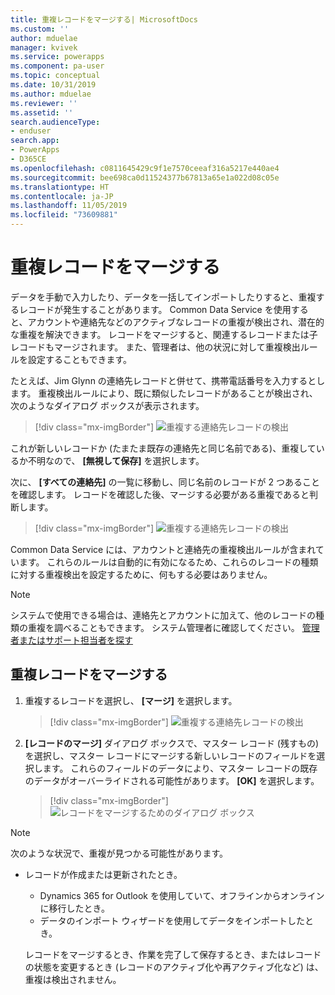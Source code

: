 ```yaml
---
title: 重複レコードをマージする| MicrosoftDocs
ms.custom: ''
author: mduelae
manager: kvivek
ms.service: powerapps
ms.component: pa-user
ms.topic: conceptual
ms.date: 10/31/2019
ms.author: mduelae
ms.reviewer: ''
ms.assetid: ''
search.audienceType:
- enduser
search.app:
- PowerApps
- D365CE
ms.openlocfilehash: c0811645429c9f1e7570ceeaf316a5217e440ae4
ms.sourcegitcommit: bee698ca0d11524377b67813a65e1a022d08c05e
ms.translationtype: HT
ms.contentlocale: ja-JP
ms.lasthandoff: 11/05/2019
ms.locfileid: "73609881"
---
```

# <a name="merge-duplicate-records"></a>重複レコードをマージする 

データを手動で入力したり、データを一括してインポートしたりすると、重複するレコードが発生することがあります。 Common Data Service を使用すると、アカウントや連絡先などのアクティブなレコードの重複が検出され、潜在的な重複を解決できます。 レコードをマージすると、関連するレコードまたは子レコードもマージされます。 また、管理者は、他の状況に対して重複検出ルールを設定することもできます。  
  
たとえば、Jim Glynn の連絡先レコードと併せて、携帯電話番号を入力するとします。  重複検出ルールにより、既に類似したレコードがあることが検出され、次のようなダイアログ ボックスが表示されます。  
  
 > [!div class="mx-imgBorder"] 
 > ![重複する連絡先レコードの検出](media/duplicates-detected.png "重複する連絡先レコードの検出")  
  
 これが新しいレコードか (たまたま既存の連絡先と同じ名前である)、重複しているか不明なので、 **[無視して保存]** を選択します。  
  
 次に、 **[すべての連絡先]** の一覧に移動し、同じ名前のレコードが 2 つあることを確認します。 レコードを確認した後、マージする必要がある重複であると判断します。  
 
 > [!div class="mx-imgBorder"] 
 > ![重複する連絡先レコードの検出](media/duplicates-detected_1.png "重複する連絡先レコードの検出")  
 
Common Data Service には、アカウントと連絡先の重複検出ルールが含まれています。 これらのルールは自動的に有効になるため、これらのレコードの種類に対する重複検出を設定するために、何もする必要はありません。  
  
> [!NOTE]
>  システムで使用できる場合は、連絡先とアカウントに加えて、他のレコードの種類の重複を調べることもできます。 システム管理者に確認してください。 [管理者またはサポート担当者を探す](find-admin.md)  
  
## <a name="merge-duplicate-records"></a>重複レコードをマージする  
  
1. 重複するレコードを選択し、 **[マージ]** を選択します。  
  
   > [!div class="mx-imgBorder"] 
   > ![重複する連絡先レコードの検出](media/duplicates-detected_2.png "重複する連絡先レコードの検出")  
  
2. **[レコードのマージ]** ダイアログ ボックスで、マスター レコード (残すもの) を選択し、マスター レコードにマージする新しいレコードのフィールドを選択します。 これらのフィールドのデータにより、マスター レコードの既存のデータがオーバーライドされる可能性があります。 **[OK]** を選択します。  
  
     
   > [!div class="mx-imgBorder"] 
   > ![レコードをマージするためのダイアログ ボックス](media/merge-records-dialog.png "レコードをマージするためのダイアログ ボックス")  
  
> [!NOTE]
>  次のような状況で、重複が見つかる可能性があります。  
> 
> - レコードが作成または更新されたとき。  
>   - Dynamics 365 for Outlook を使用していて、オフラインからオンラインに移行したとき。  
>   - データのインポート ウィザードを使用してデータをインポートしたとき。  
> 
>   レコードをマージするとき、作業を完了して保存するとき、またはレコードの状態を変更するとき (レコードのアクティブ化や再アクティブ化など) は、重複は検出されません。  
